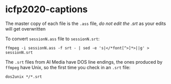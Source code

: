 # icfp2020-captions

The master copy of each file is the `.ass` file, *do not edit the .srt* as your edits will get overwritten

To convert `sessionN.ass` file to `sessionN.srt`:
```
ffmpeg -i sessionN.ass -f srt - | sed -e 's|</*font[^>]*>||g' > sessionN.srt
```

The `.srt` files from AI Media have DOS line endings, the ones produced by `ffmpeg` have Unix, so the first time you check in an `.srt` file:
```
dos2unix */*.srt
```
